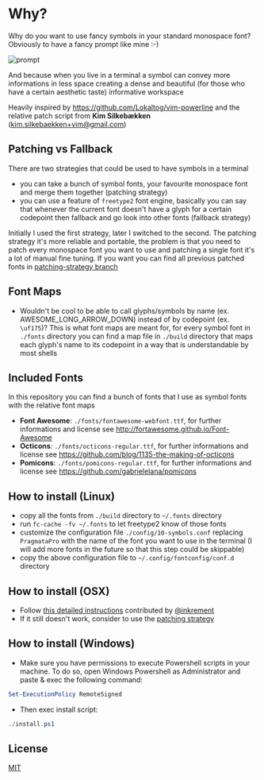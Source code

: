 # Why?
Why do you want to use fancy symbols in your standard monospace font? Obviously to have a fancy prompt like mine :-)

![prompt](https://github.com/gabrielelana/awesome-terminal-fonts/raw/master/why.png)

And because when you live in a terminal a symbol can convey more informations in less space creating a dense and beautiful (for those who have a certain aesthetic taste) informative workspace

Heavily inspired by <https://github.com/Lokaltog/vim-powerline> and the relative patch script from **Kim Silkebækken** (kim.silkebaekken+vim@gmail.com)

## Patching vs Fallback
There are two strategies that could be used to have symbols in a terminal
* you can take a bunch of symbol fonts, your favourite monospace font and merge them together (patching strategy)
* you can use a feature of `freetype2` font engine, basically you can say that whenever the current font doesn't have a glyph for a certain codepoint then fallback and go look into other fonts (fallback strategy)

Initially I used the first strategy, later I switched to the second. The patching strategy it's more reliable and portable, the problem is that you need to patch every monospace font you want to use and patching a single font it's a lot of manual fine tuning. If you want you can find all previous patched fonts in [patching-strategy branch](https://github.com/gabrielelana/awesome-terminal-fonts/tree/patching-strategy)

## Font Maps
* Wouldn't be cool to be able to call glyphs/symbols by name (ex. AWESOME_LONG_ARROW_DOWN) instead of by codepoint (ex. `\uf175`)? This is what font maps are meant for, for every symbol font in `./fonts` directory you can find a map file in `./build` directory that maps each glyph's name to its codepoint in a way that is understandable by most shells

## Included Fonts
In this repository you can find a bunch of fonts that I use as symbol fonts with the relative font maps
* **Font Awesome**: `./fonts/fontawesome-webfont.ttf`, for further informations and license see http://fortawesome.github.io/Font-Awesome
* **Octicons**: `./fonts/octicons-regular.ttf`, for further informations and license see https://github.com/blog/1135-the-making-of-octicons
* **Pomicons**: `./fonts/pomicons-regular.ttf`, for further informations and license see https://github.com/gabrielelana/pomicons

## How to install (Linux)
* copy all the fonts from `./build` directory to `~/.fonts` directory
* run `fc-cache -fv ~/.fonts` to let freetype2 know of those fonts
* customize the configuration file `./config/10-symbols.conf` replacing `PragmataPro` with the name of the font you want to use in the terminal (I will add more fonts in the future so that this step could be skippable)
* copy the above configuration file to `~/.config/fontconfig/conf.d` directory

## How to install (OSX)
* Follow [this detailed instructions](https://github.com/gabrielelana/awesome-terminal-fonts/wiki/OS-X) contributed by [@inkrement](https://github.com/inkrement)
* If it still doesn't work, consider to use the [patching strategy](#patching-vs-fallback)

## How to install (Windows)

* Make sure you have permissions to execute Powershell scripts in your machine. To do so, open Windows Powershell as Administrator and paste & exec the following command: 

```powershell
Set-ExecutionPolicy RemoteSigned
```

* Then exec install script:
```powershell
./install.ps1
``` 

## License
[MIT](https://github.com/gabrielelana/awesome-terminal-fonts/blob/master/LICENSE)

